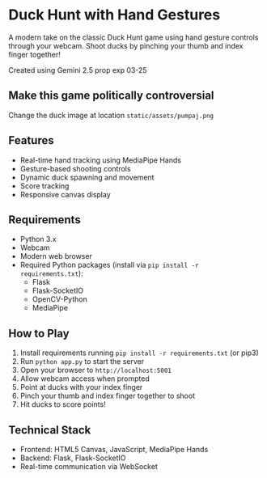 # Duck Hunt with Hand Gestures

A modern take on the classic Duck Hunt game using hand gesture controls through your webcam. Shoot ducks by pinching your thumb and index finger together!

Created using Gemini 2.5 prop exp 03-25

## Make this game politically controversial
Change the duck image at location `static/assets/pumpaj.png`

## Features
- Real-time hand tracking using MediaPipe Hands
- Gesture-based shooting controls
- Dynamic duck spawning and movement
- Score tracking
- Responsive canvas display

## Requirements
- Python 3.x
- Webcam
- Modern web browser
- Required Python packages (install via `pip install -r requirements.txt`):
  - Flask
  - Flask-SocketIO
  - OpenCV-Python
  - MediaPipe

## How to Play
1. Install requirements running `pip install -r requirements.txt` (or pip3)
2. Run `python app.py` to start the server
3. Open your browser to `http://localhost:5001`
4. Allow webcam access when prompted
5. Point at ducks with your index finger
6. Pinch your thumb and index finger together to shoot
7. Hit ducks to score points!

## Technical Stack
- Frontend: HTML5 Canvas, JavaScript, MediaPipe Hands
- Backend: Flask, Flask-SocketIO
- Real-time communication via WebSocket
